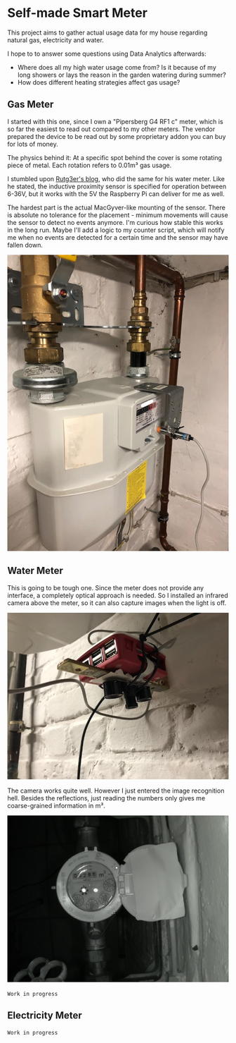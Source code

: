 # Self-made Smart Meter

This project aims to gather actual usage data for my house regarding natural gas, electricity and water.

I hope to to answer some questions using Data Analytics afterwards:
 - Where does all my high water usage come from? Is it because of my long showers or lays the reason in the garden watering during summer?
 - How does different heating strategies affect gas usage?


## Gas Meter

I started with this one, since I own a "Pipersberg G4 RF1 c" meter, which is so far the easiest to read out compared to my other meters. The vendor prepared the device to be read out by some proprietary addon you can buy for lots of money.

The physics behind it: At a specific spot behind the cover is some rotating piece of metal. Each rotation refers to 0.01m³ gas usage.

I stumbled upon [Rutg3er's blog](https://rutg3r.com/watermeter-reading-with-inductive-proximity-sensor/), who did the same for his water meter. Like he stated, the  inductive proximity sensor is specified for operation between 6-36V, but it works with the 5V the Raspberry Pi can deliver for me as well.

The hardest part is the actual MacGyver-like mounting of the sensor. There is absolute no tolerance for the placement - minimum movements will cause the sensor to detect no events anymore. I'm curious how stable this works in the long run. Maybe I'll add a logic to my counter script, which will notify me when no events are detected for a certain time and the sensor may have fallen down.

![gas meter](readme-images/gas.jpg)


## Water Meter

This is going to be tough one. Since the meter does not provide any interface, a completely optical approach is needed. So I installed an infrared camera above the meter, so it can also capture images when the light is off.

![water meter](readme-images/water.jpg)

The camera works quite well. However I just entered the image recognition hell. Besides the reflections, just reading the numbers only gives me coarse-grained information in m³.

![water meter](readme-images/water-capture.jpg)

`Work in progress`

## Electricity Meter

`Work in progress`

